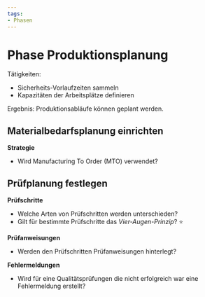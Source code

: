```yaml
---
tags:
- Phasen
---
```

# Phase Produktionsplanung

Tätigkeiten:

* Sicherheits-Vorlaufzeiten sammeln
* Kapazitäten der Arbeitsplätze definieren

Ergebnis: Produktionsabläufe können geplant werden.


## Materialbedarfsplanung einrichten

**Strategie**
- Wird Manufacturing To Order (MTO) verwendet?

## Prüfplanung festlegen

**Prüfschritte**

- Welche Arten von Prüfschritten werden unterschieden?
- Gilt für bestimmte Prüfschritte das *Vier-Augen-Prinzip*? ⭐


**Prüfanweisungen**

- Werden den Prüfschritten Prüfanweisungen hinterlegt?


**Fehlermeldungen**

- Wird für eine Qualitätsprüfungen die nicht erfolgreich war eine Fehlermeldung erstellt?



